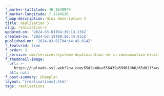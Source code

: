```yaml
---
f_marker-lattitude: 46.1648879
f_marker-longitude: 7.1784536
f_map-description: Mini description 3
title: Réalisation 3
slug: realisation-3
updated-on: '2024-03-01T04:39:13.336Z'
created-on: '2024-02-19T09:56:44.833Z'
published-on: '2024-03-01T04:44:49.614Z'
f_featured: true
f_order: 3
f_service: cms/services/systeme-doptimisation-de-la-consommation-electrique.md
f_thumbnail-image:
  url: >-
    https://uploads-ssl.webflow.com/65d2e48ea556439a599619b6/65d81f34ca661197227dbefc_sion_2.jpg
  alt: null
f_post-summary: Champlan
layout: '[realisations].html'
tags: realisations
---
```



